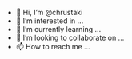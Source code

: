 - 👋 Hi, I’m @chrustaki
- 👀 I’m interested in ...
- 🌱 I’m currently learning ...
- 💞️ I’m looking to collaborate on ...
- 📫 How to reach me ...

<!---
chrustaki/chrustaki is a ✨ special ✨ repository because its `README.md` (this file) appears on your GitHub profile.
You can click the Preview link to take a look at your changes.
--->
